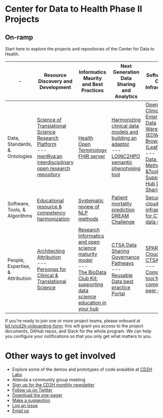 # Center for Data to Health Phase II Projects
## On-ramp

Start here to explore the projects and repositories of the Center for Data to Health.

| - | Resource Discovery and Development | Informatics Maurity and Best Practices | Next Generation<br>Data Sharing <br>and Analytics | Software and Cloud Infrastructure
-----|------|-----------|------------|-----------
Data, Standards, & Ontologies| [Science of Translational Science Research Platform](https://github.com/data2health/scits-platform)<br>---<br> [menRva:an interdisciplinary open research repository](https://github.com/data2health/menRva) | [Health Open Terminology FHIR server](https://github.com/HOT-FHIR) | [Harmonizing clinical data models and building an adaptor](https://github.com/data2health/data-harmonization)<br>---<br>[LOINC2HPO semantic phenotyping tool](https://github.com/data2health/ehr2HPO.prj)|[Open Source Clinical Enterprise Data Warehouse (EDW) Data Browser (Leaf)](https://github.com/data2health/leaf-edw)<br>---<br>[Data Quality Methods &Tools to Support CTSA Hub Data Sharing](https://github.com/data2health/data-quality)
Software, Tools, & Algorithms|[Educational resource & competency harmonization](https://github.com/data2health/edu-harmonization) | [Systematic review of NLP methods](https://github.com/data2health/nlp-review)|[Patient mortality prediction DREAM Challenge](https://github.com/data2health/DREAM-Challenge)|[Secure cloud-based infrastructure for CTSA hub data sharing](https://github.com/data2health/cloud-sharing)
People, Expertise, & Attribution |[Architecting Attribution](https://github.com/data2health/architecting_attribution)<br>---<br>[Personas for Clinical & Translational Science](https://github.com/data2health/CTS-Personas)|[Research Informatics and open science maturity model](https://github.com/data2health/maturity-model)<br>---<br>[The BioData Club Kit: supporting data science education in your hub](https://github.com/data2health/biodataclubkit)|[CTSA Data Sharing Governance Pathways](https://github.com/data2health/governance-pathways)<br>---<br>[Reusable Data best practice Portal](https://github.com/data2health/rdp-portal)|[SPARC in the Cloud for CTSA Hubs]()<br>---<br>[Competitions tool for CTSA community peer review](https://github.com/data2health/competitions-project)

If you're ready to join one or more project teams, please onboard at [bit.ly/cd2h-onboarding-form](bit.ly/cd2h-onboarding-form); this will grant you access to the project documents, GitHub repos, and Slack for the whole program. We can help you configure your notifications so that you only get what matters to you.

# Other ways to get involved
- Explore some of the demos and prototypes of code avaialble at [CD2H Labs](http://labs.cd2h.org)
- Attenda a community group meeting
- [Sign up for the CD2H monthly newsletter](https://goo.gl/forms/rRfPbbZOTmvfOFdr2)
- [Follow us on Twitter](https://twitter.com/data2health)
- [Download the one-pager](https://github.com/data2health/roadmap/raw/master/CD2H_QuickFacts_2019-02-28d.pdf)
- [Make a suggestion](https://goo.gl/forms/WXmvqcPucVR68xMf2)
- [Log an issue](https://github.com/data2health/roadmap/issues/new)
- [Email us](mailto:data2health@gmail.com)
